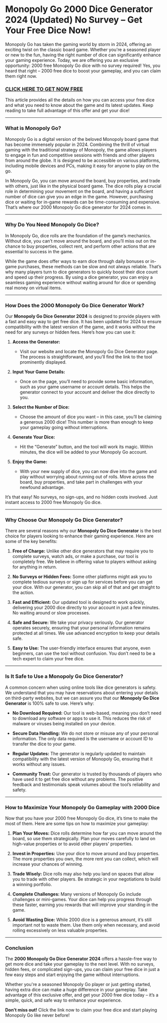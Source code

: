 # Monopoly Go 2000 Dice Generator 2024 (Updated) No Survey – Get Your Free Dice Now!

Monopoly Go has taken the gaming world by storm in 2024, offering an exciting twist on the classic board game. Whether you're a seasoned player or new to the fun, having the right number of dice can significantly enhance your gaming experience. Today, we are offering you an exclusive opportunity: 2000 free Monopoly Go dice with no survey required! Yes, you heard that right – 2000 free dice to boost your gameplay, and you can claim them right now.

### [CLICK HERE TO GET NOW FREE](https://freeforyou.xyz/monopoly/go/)

This article provides all the details on how you can access your free dice and what you need to know about the game and its latest updates. Keep reading to take full advantage of this offer and get your dice!

---

### What is Monopoly Go?

Monopoly Go is a digital version of the beloved Monopoly board game that has become immensely popular in 2024. Combining the thrill of virtual gaming with the traditional strategy of Monopoly, the game allows players to engage in fun and competitive sessions with friends and other players from around the globe. It is designed to be accessible on various platforms, including mobile devices and PCs, making it easy for anyone to play on the go.

In Monopoly Go, you can move around the board, buy properties, and trade with others, just like in the physical board game. The dice rolls play a crucial role in determining your movement on the board, and having a sufficient number of dice can give you an edge in the game. However, purchasing dice or waiting for in-game rewards can be time-consuming and expensive. That’s where our 2000 Monopoly Go dice generator for 2024 comes in.

---

### Why Do You Need Monopoly Go Dice?

In Monopoly Go, dice rolls are the foundation of the game’s mechanics. Without dice, you can’t move around the board, and you’ll miss out on the chance to buy properties, collect rent, and perform other actions that are essential to success in the game.

While the game does offer ways to earn dice through daily bonuses or in-game purchases, these methods can be slow and not always reliable. That’s why many players turn to dice generators to quickly boost their dice count and speed up their progress. By using a dice generator, you can enjoy a seamless gaming experience without waiting around for dice or spending real money on virtual items.

---

### How Does the 2000 Monopoly Go Dice Generator Work?

Our **Monopoly Go Dice Generator 2024** is designed to provide players with a fast and easy way to get free dice. It has been updated for 2024 to ensure compatibility with the latest version of the game, and it works without the need for any surveys or hidden fees. Here’s how you can use it:

1. **Access the Generator:**
   - Visit our website and locate the Monopoly Go Dice Generator page. The process is straightforward, and you’ll find the link to the tool prominently displayed.

2. **Input Your Game Details:**
   - Once on the page, you’ll need to provide some basic information, such as your game username or account details. This helps the generator connect to your account and deliver the dice directly to you.

3. **Select the Number of Dice:**
   - Choose the amount of dice you want – in this case, you’ll be claiming a generous 2000 dice! This number is more than enough to keep your gameplay going without interruptions.

4. **Generate Your Dice:**
   - Hit the “Generate” button, and the tool will work its magic. Within minutes, the dice will be added to your Monopoly Go account.

5. **Enjoy the Game:**
   - With your new supply of dice, you can now dive into the game and play without worrying about running out of rolls. Move across the board, buy properties, and take part in challenges with your newfound advantage.

It’s that easy! No surveys, no sign-ups, and no hidden costs involved. Just instant access to 2000 free Monopoly Go dice.

---

### Why Choose Our Monopoly Go Dice Generator?

There are several reasons why our **Monopoly Go Dice Generator** is the best choice for players looking to enhance their gaming experience. Here are some of the key benefits:

1. **Free of Charge:** Unlike other dice generators that may require you to complete surveys, watch ads, or make a purchase, our tool is completely free. We believe in offering value to players without asking for anything in return.

2. **No Surveys or Hidden Fees:** Some other platforms might ask you to complete tedious surveys or sign up for services before you can get your dice. With our generator, you can skip all of that and get straight to the action.

3. **Fast and Efficient:** Our updated tool is designed to work quickly, delivering your 2000 dice directly to your account in just a few minutes. No waiting around or slow processes.

4. **Safe and Secure:** We take your privacy seriously. Our generator operates securely, ensuring that your personal information remains protected at all times. We use advanced encryption to keep your details safe.

5. **Easy to Use:** The user-friendly interface ensures that anyone, even beginners, can use the tool without confusion. You don’t need to be a tech expert to claim your free dice.

---

### Is It Safe to Use a Monopoly Go Dice Generator?

A common concern when using online tools like dice generators is safety. We understand that you may have reservations about entering your details on third-party websites, but we can assure you that our **Monopoly Go Dice Generator** is 100% safe to use. Here’s why:

- **No Download Required:** Our tool is web-based, meaning you don’t need to download any software or apps to use it. This reduces the risk of malware or viruses being installed on your device.

- **Secure Data Handling:** We do not store or misuse any of your personal information. The only data required is the username or account ID to transfer the dice to your game.

- **Regular Updates:** The generator is regularly updated to maintain compatibility with the latest version of Monopoly Go, ensuring that it works without any issues.

- **Community Trust:** Our generator is trusted by thousands of players who have used it to get free dice without any problems. The positive feedback and testimonials speak volumes about the tool’s reliability and safety.

---

### How to Maximize Your Monopoly Go Gameplay with 2000 Dice

Now that you have your 2000 free Monopoly Go dice, it’s time to make the most of them. Here are some tips on how to maximize your gameplay:

1. **Plan Your Moves:** Dice rolls determine how far you can move around the board, so use them strategically. Plan your moves carefully to land on high-value properties or to avoid other players' properties.

2. **Invest in Properties:** Use your dice to move around and buy properties. The more properties you own, the more rent you can collect, which will increase your chances of winning.

3. **Trade Wisely:** Dice rolls may also help you land on spaces that allow you to trade with other players. Be strategic in your negotiations to build a winning portfolio.

4. **Complete Challenges:** Many versions of Monopoly Go include challenges or mini-games. Your dice can help you progress through these faster, earning you rewards that will improve your standing in the game.

5. **Avoid Wasting Dice:** While 2000 dice is a generous amount, it’s still important not to waste them. Use them only when necessary, and avoid rolling excessively on less valuable properties.

---

### Conclusion

The **2000 Monopoly Go Dice Generator 2024** offers a hassle-free way to get more dice and take your gameplay to the next level. With no surveys, hidden fees, or complicated sign-ups, you can claim your free dice in just a few easy steps and start enjoying the game without interruptions.

Whether you're a seasoned Monopoly Go player or just getting started, having extra dice can make a huge difference in your gameplay. Take advantage of this exclusive offer, and get your 2000 free dice today – it’s a simple, quick, and safe way to enhance your experience.

**Don’t miss out!** Click the link now to claim your free dice and start playing Monopoly Go like never before!

